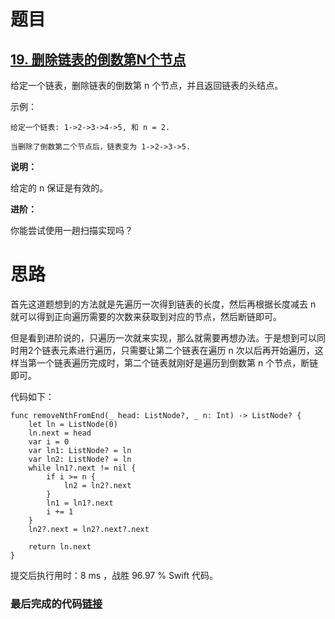# 题目

## [19. 删除链表的倒数第N个节点](https://leetcode-cn.com/problems/remove-nth-node-from-end-of-list/)

给定一个链表，删除链表的倒数第 n 个节点，并且返回链表的头结点。

示例：

```
给定一个链表: 1->2->3->4->5, 和 n = 2.

当删除了倒数第二个节点后，链表变为 1->2->3->5.
```

**说明：**

给定的 n 保证是有效的。

**进阶：**

你能尝试使用一趟扫描实现吗？

# 思路

首先这道题想到的方法就是先遍历一次得到链表的长度，然后再根据长度减去 n 就可以得到正向遍历需要的次数来获取到对应的节点，然后断链即可。

但是看到进阶说的，只遍历一次就来实现，那么就需要再想办法。于是想到可以同时用2个链表元素进行遍历，只需要让第二个链表在遍历 n 次以后再开始遍历，这样当第一个链表遍历完成时，第二个链表就刚好是遍历到倒数第 n 个节点，断链即可。

代码如下：

```
func removeNthFromEnd(_ head: ListNode?, _ n: Int) -> ListNode? {
    let ln = ListNode(0)
    ln.next = head
    var i = 0
    var ln1: ListNode? = ln
    var ln2: ListNode? = ln
    while ln1?.next != nil {
        if i >= n {
            ln2 = ln2?.next
        }
        ln1 = ln1?.next
        i += 1
    }
    ln2?.next = ln2?.next?.next
    
    return ln.next
}
```

提交后执行用时：8 ms ，战胜 96.97 % Swift 代码。

### 最后完成的代码[链接](https://github.com/pepsikirk/LeetCode/blob/master/Algorithm/20.ValidParentheses/code.swift)




